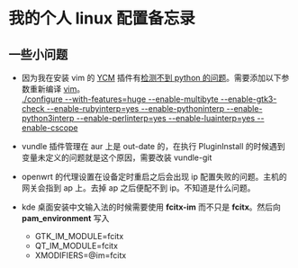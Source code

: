 # 我的个人 linux 配置备忘录

## 一些小问题

+ 因为我在安装 vim 的 [YCM](https://github.com/ycm-core/YouCompleteMe) 插件有[检测不到 python 的问题](https://github.com/ycm-core/YouCompleteMe/issues/3635)。需要添加以下参数重新编译 [vim](https://github.com/vim/vim)。 <br> [./configure --with-features=huge --enable-multibyte --enable-gtk3-check --enable-rubyinterp=yes --enable-pythoninterp --enable-python3interp --enable-perlinterp=yes --enable-luainterp=yes --enable-cscope](https://stackoverflow.com/questions/61240101/youcompleteme-unavailable-unable-to-load-python)

+ vundle 插件管理在 aur 上是 out-date 的，在执行 PluginInstall 的时候遇到变量未定义的问题就是这个原因，需要改装 vundle-git

+ openwrt 的代理设置在设备定时重启之后会出现 ip 配置失败的问题。主机的网关会指到 ap 上。去掉 ap 之后便配不到 ip。不知道是什么问题。

+ kde 桌面安装中文输入法的时候需要使用 **fcitx-im** 而不只是 **fcitx**。然后向 **pam_environment** 写入
  + GTK_IM_MODULE=fcitx
  + QT_IM_MODULE=fcitx
  + XMODIFIERS=@im=fcitx 